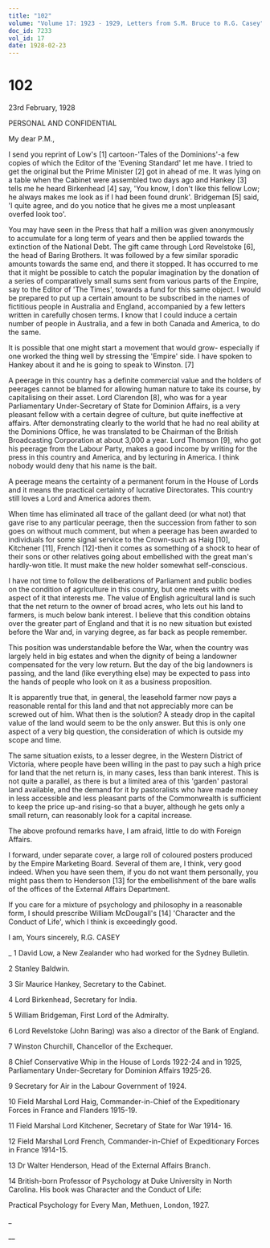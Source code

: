 ```yaml
---
title: "102"
volume: "Volume 17: 1923 - 1929, Letters from S.M. Bruce to R.G. Casey"
doc_id: 7233
vol_id: 17
date: 1928-02-23
---
```


# 102

23rd February, 1928

PERSONAL AND CONFIDENTIAL

My dear P.M.,

I send you reprint of Low's [1] cartoon-'Tales of the Dominions'-a few copies of which the Editor of the 'Evening Standard' let me have. I tried to get the original but the Prime Minister [2] got in ahead of me. It was lying on a table when the Cabinet were assembled two days ago and Hankey [3] tells me he heard Birkenhead [4] say, 'You know, I don't like this fellow Low; he always makes me look as if I had been found drunk'. Bridgeman [5] said, 'I quite agree, and do you notice that he gives me a most unpleasant overfed look too'.

You may have seen in the Press that half a million was given anonymously to accumulate for a long term of years and then be applied towards the extinction of the National Debt. The gift came through Lord Revelstoke [6], the head of Baring Brothers. It was followed by a few similar sporadic amounts towards the same end, and there it stopped. It has occurred to me that it might be possible to catch the popular imagination by the donation of a series of comparatively small sums sent from various parts of the Empire, say to the Editor of 'The Times', towards a fund for this same object. I would be prepared to put up a certain amount to be subscribed in the names of fictitious people in Australia and England, accompanied by a few letters written in carefully chosen terms. I know that I could induce a certain number of people in Australia, and a few in both Canada and America, to do the same.

It is possible that one might start a movement that would grow- especially if one worked the thing well by stressing the 'Empire' side. I have spoken to Hankey about it and he is going to speak to Winston. [7]

A peerage in this country has a definite commercial value and the holders of peerages cannot be blamed for allowing human nature to take its course, by capitalising on their asset. Lord Clarendon [8], who was for a year Parliamentary Under-Secretary of State for Dominion Affairs, is a very pleasant fellow with a certain degree of culture, but quite ineffective at affairs. After demonstrating clearly to the world that he had no real ability at the Dominions Office, he was translated to be Chairman of the British Broadcasting Corporation at about 3,000 a year. Lord Thomson [9], who got his peerage from the Labour Party, makes a good income by writing for the press in this country and America, and by lecturing in America. I think nobody would deny that his name is the bait.

A peerage means the certainty of a permanent forum in the House of Lords and it means the practical certainty of lucrative Directorates. This country still loves a Lord and America adores them.

When time has eliminated all trace of the gallant deed (or what not) that gave rise to any particular peerage, then the succession from father to son goes on without much comment, but when a peerage has been awarded to individuals for some signal service to the Crown-such as Haig [10], Kitchener [11], French [12]-then it comes as something of a shock to hear of their sons or other relatives going about embellished with the great man's hardly-won title. It must make the new holder somewhat self-conscious.

I have not time to follow the deliberations of Parliament and public bodies on the condition of agriculture in this country, but one meets with one aspect of it that interests me. The value of English agricultural land is such that the net return to the owner of broad acres, who lets out his land to farmers, is much below bank interest. I believe that this condition obtains over the greater part of England and that it is no new situation but existed before the War and, in varying degree, as far back as people remember.

This position was understandable before the War, when the country was largely held in big estates and when the dignity of being a landowner compensated for the very low return. But the day of the big landowners is passing, and the land (like everything else) may be expected to pass into the hands of people who look on it as a business proposition.

It is apparently true that, in general, the leasehold farmer now pays a reasonable rental for this land and that not appreciably more can be screwed out of him. What then is the solution? A steady drop in the capital value of the land would seem to be the only answer. But this is only one aspect of a very big question, the consideration of which is outside my scope and time.

The same situation exists, to a lesser degree, in the Western District of Victoria, where people have been willing in the past to pay such a high price for land that the net return is, in many cases, less than bank interest. This is not quite a parallel, as there is but a limited area of this 'garden' pastoral land available, and the demand for it by pastoralists who have made money in less accessible and less pleasant parts of the Commonwealth is sufficient to keep the price up-and rising-so that a buyer, although he gets only a small return, can reasonably look for a capital increase.

The above profound remarks have, I am afraid, little to do with Foreign Affairs.

I forward, under separate cover, a large roll of coloured posters produced by the Empire Marketing Board. Several of them are, I think, very good indeed. When you have seen them, if you do not want them personally, you might pass them to Henderson [13] for the embellishment of the bare walls of the offices of the External Affairs Department.

If you care for a mixture of psychology and philosophy in a reasonable form, I should prescribe William McDougall's [14] 'Character and the Conduct of Life', which I think is exceedingly good.

I am, Yours sincerely, R.G. CASEY 

_ 1 David Low, a New Zealander who had worked for the Sydney Bulletin.

2 Stanley Baldwin.

3 Sir Maurice Hankey, Secretary to the Cabinet.

4 Lord Birkenhead, Secretary for India.

5 William Bridgeman, First Lord of the Admiralty.

6 Lord Revelstoke (John Baring) was also a director of the Bank of England.

7 Winston Churchill, Chancellor of the Exchequer.

8 Chief Conservative Whip in the House of Lords 1922-24 and in 1925, Parliamentary Under-Secretary for Dominion Affairs 1925-26.

9 Secretary for Air in the Labour Government of 1924.

10 Field Marshal Lord Haig, Commander-in-Chief of the Expeditionary Forces in France and Flanders 1915-19.

11 Field Marshal Lord Kitchener, Secretary of State for War 1914- 16.

12 Field Marshal Lord French, Commander-in-Chief of Expeditionary Forces in France 1914-15.

13 Dr Walter Henderson, Head of the External Affairs Branch.

14 British-born Professor of Psychology at Duke University in North Carolina. His book was Character and the Conduct of Life:

Practical Psychology for Every Man, Methuen, London, 1927.

_

__
